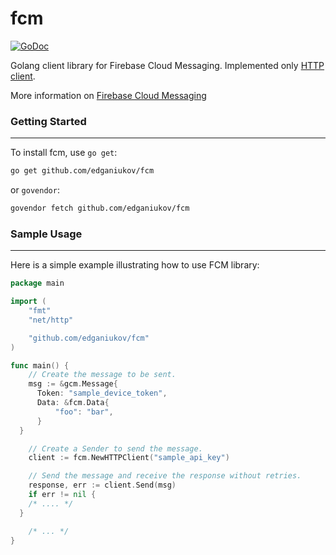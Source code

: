 # fcm
[![GoDoc](https://godoc.org/github.com/edganiukov/fcm?status.svg)](https://godoc.org/github.com/edganiukov/fcm)

Golang client library for Firebase Cloud Messaging. Implemented only [HTTP client](https://firebase.google.com/docs/cloud-messaging/http-server-ref#downstream).

More information on [Firebase Cloud Messaging](https://firebase.google.com/docs/cloud-messaging/)

### Getting Started
-------------------
To install fcm, use `go get`:

```bash
go get github.com/edganiukov/fcm
```
or `govendor`:

```bash
govendor fetch github.com/edganiukov/fcm
```

### Sample Usage
----------------
Here is a simple example illustrating how to use FCM library:
```go
package main

import (
	"fmt"
	"net/http"

	"github.com/edganiukov/fcm"
)

func main() {
	// Create the message to be sent.
	msg := &gcm.Message{
      Token: "sample_device_token",
      Data: &fcm.Data{
          "foo": "bar",
      }
  }

	// Create a Sender to send the message.
	client := fcm.NewHTTPClient("sample_api_key")

	// Send the message and receive the response without retries.
	response, err := client.Send(msg)
	if err != nil {
    /* .... */
  }

	/* ... */
}
```
